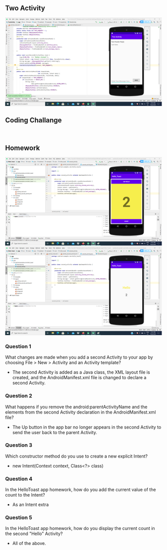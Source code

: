 ## Two Activity 
<img src="/images/Intent.png">

## Coding Challange

<img src="">

## Homework

<img src="/images/Intent(Hw1).png">
<img src="/images/intent(Hw2).png">

### Question 1

What changes are made when you add a second Activity to your app by choosing File > New > Activity and an Activity template? 

* The second Activity is added as a Java class, the XML layout file is created, and the AndroidManifest.xml file is changed to declare a second Activity.

### Question 2

What happens if you remove the android:parentActivityName and the <meta-data> elements from the second Activity declaration in the AndroidManifest.xml file?
  
* The Up button in the app bar no longer appears in the second Activity to send the user back to the parent Activity.

### Question 3

Which constructor method do you use to create a new explicit Intent?

* new Intent(Context context, Class<?> class) 

### Question 4

In the HelloToast app homework, how do you add the current value of the count to the Intent? 

* As an Intent extra

### Question 5

In the HelloToast app homework, how do you display the current count in the second "Hello" Activity? 

* All of the above.

